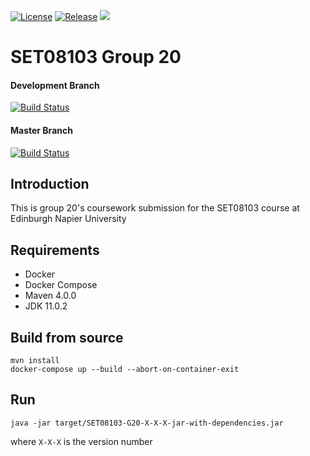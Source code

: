 [![License](https://img.shields.io/badge/License-Apache%202.0-blue.svg)](https://opensource.org/licenses/Apache-2.0)
[![Release](https://img.shields.io/github/release/glugg23/SET08103-G20.svg)](#)
![](https://img.shields.io/github/languages/code-size/glugg23/SET08103-G20.svg?style=flat)
# SET08103 Group 20
#### Development Branch
[![Build Status](https://travis-ci.org/glugg23/SET08103-G20.svg?branch=develop)](https://travis-ci.org/glugg23/SET08103-G20)
#### Master Branch
[![Build Status](https://travis-ci.org/glugg23/SET08103-G20.svg?branch=master)](https://travis-ci.org/glugg23/SET08103-G20)

## Introduction
This is group 20's coursework submission for the SET08103 course at Edinburgh Napier University

## Requirements
- Docker
- Docker Compose
- Maven 4.0.0
- JDK 11.0.2


## Build from source
```
mvn install
docker-compose up --build --abort-on-container-exit
```

## Run
```
java -jar target/SET08103-G20-X-X-X-jar-with-dependencies.jar
```
where `X-X-X` is the version number
